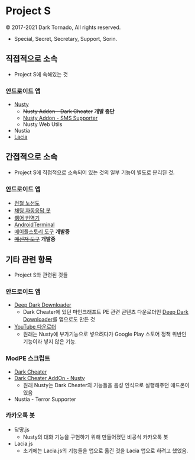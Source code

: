 # Project S
© 2017-2021 Dark Tornado, All rights reserved.
* Special, Secret, Secretary, Support, Sorin.

## 직접적으로 소속
* Project S에 속해있는 것

### 안드로이드 앱
* [Nusty](https://play.google.com/store/apps/details?id=com.darktornado.nusty)
  * ~~Nusty Addon - Dark Cheater~~ **개발 중단**
  * [Nusty Addon - SMS Supporter](https://blog.naver.com/dt3141592/221524480538)
  * Nusty Web Utils
* Nustia
* [Lacia](https://github.com/DarkTornado/Lacia)

## 간접적으로 소속
* Project S에 직접적으로 소속되어 있는 것의 일부 기능이 별도로 분리된 것.

### 안드로이드 앱
* [전철 노선도](https://play.google.com/store/apps/details?id=com.darktornado.metromap)
* [채팅 자동응답 봇](https://play.google.com/store/apps/details?id=com.darktornado.chatbot)
* [뷁어 번역기](https://github.com/DarkTornado/BreakIt-Translator)
* [AndroidTerminal](https://github.com/DarkTornado/AndroidTerminal)
* [메이플스토리 도구](https://github.com/DarkTornado/MapleTools) **개발중**
* ~~[메신저 도구](https://github.com/DarkTornado/MessangerUtils)~~ **개발중**

## 기타 관련 항목
* Project S와 관련된 것들

### 안드로이드 앱
* [Deep Dark Downloader](https://play.google.com/store/apps/details?id=com.darktornado.deepdarkdownloader)
  * Dark Cheater에 있던 마인크래프트 PE 관련 콘텐츠 다운로더인 [Deep Dark Downloader](https://blog.naver.com/dt3141592/220775827121)를 앱으로도 만든 것
* [YouTube 다운로더](YouTubeDownloader)
  * 원래는 Nusty에 부가기능으로 넣으려다가 Google Play 스토어 정책 위반인 기능이라 넣지 않은 기능.

### ModPE 스크립트
* [Dark Cheater](https://github.com/DarkTornado/darkCheater)
* [Dark Cheater AddOn - Nusty](https://blog.naver.com/dt3141592/221033063264)
  * 원래 Nusty는 Dark Cheater의 기능들을 음성 인식으로 실행해주던 애드온이였음
* Nustia - Terror Supporter

### 카카오톡 봇
* 닼땅.js
  * Nusty의 대화 기능을 구현하기 위해 만들어졌던 비공식 카카오톡 봇
* Lacia.js
  * 초기에는 Lacia.js의 기능들을 앱으로 옮긴 것을 Lacia 앱으로 하려고 했었음.
